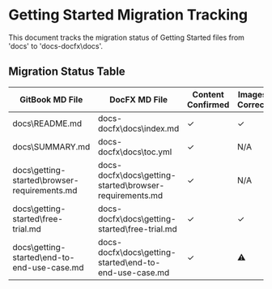 # Getting Started Migration Tracking

This document tracks the migration status of Getting Started files from 'docs' to 'docs-docfx\docs'.

## Migration Status Table

| GitBook MD File | DocFX MD File | Content Confirmed | Images Correct | TOC Reachable |
|----------------|---------------|-------------------|----------------|---------------|
| docs\README.md | docs-docfx\docs\index.md | ✓ | ✓ | ✓ |
| docs\SUMMARY.md | docs-docfx\docs\toc.yml | ✓ | N/A | N/A |
| docs\getting-started\browser-requirements.md | docs-docfx\docs\getting-started\browser-requirements.md | ✓ | N/A | ✓ |
| docs\getting-started\free-trial.md | docs-docfx\docs\getting-started\free-trial.md | ✓ | ✓ | ✓ |
| docs\getting-started\end-to-end-use-case.md | docs-docfx\docs\getting-started\end-to-end-use-case.md | ✓ | ⚠️ | ✓ |
